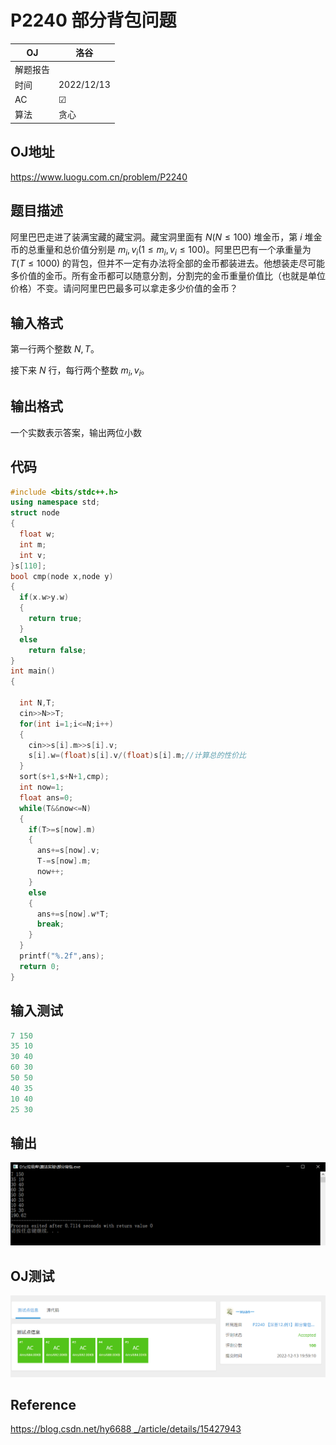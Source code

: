 # P2240 部分背包问题

| OJ   | 洛谷         |
| ---- | ---------- |
| 解题报告 |            |
| 时间   | 2022/12/13 |
| AC   | ☑          |
| 算法   | 贪心         |

## OJ地址

<https://www.luogu.com.cn/problem/P2240>

## 题目描述

阿里巴巴走进了装满宝藏的藏宝洞。藏宝洞里面有 $N(N \le 100)$ 堆金币，第 $i$ 堆金币的总重量和总价值分别是 $m_i,v_i(1\le m_i,v_i \le 100)$。阿里巴巴有一个承重量为 $T(T \le 1000)$ 的背包，但并不一定有办法将全部的金币都装进去。他想装走尽可能多价值的金币。所有金币都可以随意分割，分割完的金币重量价值比（也就是单位价格）不变。请问阿里巴巴最多可以拿走多少价值的金币？

## 输入格式

第一行两个整数 $N,T$。

接下来 $N$ 行，每行两个整数 $m_i,v_i$。

## 输出格式

一个实数表示答案，输出两位小数

## 代码

```c++
#include <bits/stdc++.h>
using namespace std;
struct node 
{
  float w;
  int m;
  int v;
}s[110];
bool cmp(node x,node y)
{
  if(x.w>y.w)
  {
    return true;  
  }
  else
    return false;  
}
int main()
{
  
  int N,T;
  cin>>N>>T;
  for(int i=1;i<=N;i++)
  {
    cin>>s[i].m>>s[i].v;
    s[i].w=(float)s[i].v/(float)s[i].m;//计算总的性价比 
  }
  sort(s+1,s+N+1,cmp);
  int now=1;
  float ans=0;
  while(T&&now<=N)
  {
    if(T>=s[now].m)
    {
      ans+=s[now].v;
      T-=s[now].m;
      now++;
    }
    else
    {
      ans+=s[now].w*T;
      break;
    }
  }
  printf("%.2f",ans);
  return 0;
}
```

## 输入测试

```c++
7 150
35 10
30 40 
60 30
50 50
40 35
10 40
25 30
```

## 输出

![](image/image_JoL7oEGnYW.png)

## OJ测试

![](image/image_FrAMZZIL8V.png)

## Reference

[<https://blog.csdn.net/hy6688> \_/article/details/15427943](https://blog.csdn.net/hy6688_/article/details/15427943)
